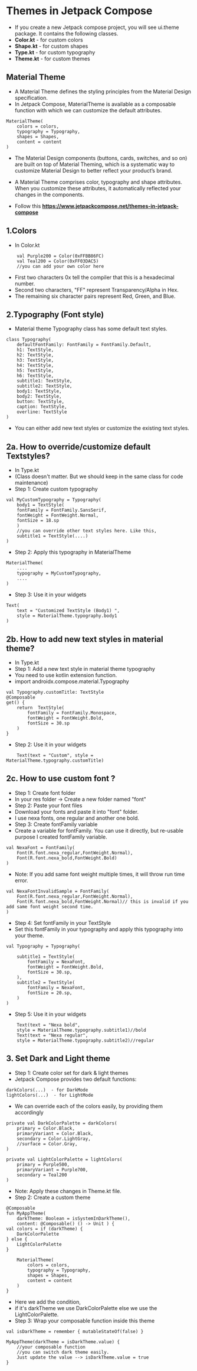 # Themes in Jetpack Compose
- If you create a new Jetpack compose project, you will see ui.theme package. It contains the following classes.
- **Color.kt**  - for custom colors
- **Shape.kt** - for custom shapes 
- **Type.kt** - for custom typography 
- **Theme.kt** - for custom themes
## Material Theme
- A Material Theme defines the styling principles from the Material Design specification. 
- In Jetpack Compose, MaterialTheme is available as a composable function with which we can customize the default attributes.
```
MaterialTheme(
    colors = colors,
    typography = Typography,
    shapes = Shapes,
    content = content
)
```
- The Material Design components (buttons, cards, switches, and so on) are built on top of Material Theming, which is a systematic way to customize Material Design to better reflect your product’s brand. 
- A Material Theme comprises color, typography and shape attributes. When you customize these attributes, it automatically reflected your changes in the components.

- Follow this **https://www.jetpackcompose.net/themes-in-jetpack-compose**

## 1.Colors
- In Color.kt
```
    val Purple200 = Color(0xFFBB86FC)
    val Teal200 = Color(0xFF03DAC5)
    //you can add your own color here
```
- First two characters 0x tell the compiler that this is a hexadecimal number. 
- Second two characters, "FF" represent Transparency/Alpha in Hex. 
- The remaining six character pairs represent Red, Green, and Blue. 

## 2.Typography (Font style)
- Material theme Typography class has some default text styles.
```
class Typography(
    defaultFontFamily: FontFamily = FontFamily.Default,
    h1: TextStyle,
    h2: TextStyle,
    h3: TextStyle,
    h4: TextStyle,
    h5: TextStyle,
    h6: TextStyle,
    subtitle1: TextStyle,
    subtitle2: TextStyle,
    body1: TextStyle,
    body2: TextStyle,
    button: TextStyle,
    caption: TextStyle,
    overline: TextStyle
)
```
- You can either add new text styles or customize the existing text styles.

## 2a. How to override/customize default Textstyles?
- In Type.kt
- (Class doesn't matter. But we should keep in the same class for code maintenance)
- Step 1: Create custom typography
```
val MyCustomTypography = Typography(
    body1 = TextStyle(
    fontFamily = FontFamily.SansSerif,
    fontWeight = FontWeight.Normal,
    fontSize = 18.sp
    )
    //you can override other text styles here. Like this,
    subtitle1 = TextStyle(....)
)
```
- Step 2: Apply this typography in MaterialTheme
```
MaterialTheme(
    ....
    typography = MyCustomTypography,
    ....
)
```
- Step 3: Use it in your widgets
```
Text(
    text = "Customized TextStyle (Body1) ",
    style = MaterialTheme.typography.body1
)
```
## 2b. How to add new text styles in material theme?
- In Type.kt
- Step 1: Add a new text style in material theme typography
- You need to use kotlin extension function.
- import androidx.compose.material.Typography
```
val Typography.customTitle: TextStyle
@Composable
get() {
    return  TextStyle(
        fontFamily = FontFamily.Monospace,
        fontWeight = FontWeight.Bold,
        fontSize = 30.sp
    )
}
```
- Step 2: Use it in your widgets
```
    Text(text = "Custom", style = MaterialTheme.typography.customTitle)
```

## 2c. How to use custom font ?
- Step 1: Create font folder
- In your res folder  -> Create a new folder named "font"
- Step 2:  Paste your font files
- Download your fonts and paste it into "font" folder.
- I use nexa fonts, one regular and another one bold.
- Step 3: Create fontFamily variable
- Create a variable for fontFamily. You can use it directly, but re-usable purpose I created fontFamily variable.
```
val NexaFont = FontFamily(
    Font(R.font.nexa_regular,FontWeight.Normal),
    Font(R.font.nexa_bold,FontWeight.Bold)
)
```
- Note: If you add same font weight multiple times, it will throw run time error.
```
val NexaFontInvalidSample = FontFamily(
    Font(R.font.nexa_regular,FontWeight.Normal),
    Font(R.font.nexa_bold,FontWeight.Normal)// this is invalid if you add same font weight second time.
)
```
- Step 4: Set fontFamily in your TextStyle
- Set this fontFamily in your typography and apply this typography into your theme.
```
val Typography = Typography(

    subtitle1 = TextStyle(
        fontFamily = NexaFont,
        fontWeight = FontWeight.Bold,
        fontSize = 30.sp,
    ),
    subtitle2 = TextStyle(
        fontFamily = NexaFont,
        fontSize = 20.sp,
    )
)
```
- Step 5: Use it in your widgets

```
    Text(text = "Nexa bold",
    style = MaterialTheme.typography.subtitle1)//bold
    Text(text = "Nexa regular",
    style = MaterialTheme.typography.subtitle2)//regular
```

## 3. Set Dark and Light theme
- Step 1: Create color set for dark & light themes
- Jetpack Compose provides two default functions:
```
darkColors(...)  - for DarkMode
lightColors(...)  - for LightMode
```
- We can override each of the colors easily, by providing them accordingly
```
private val DarkColorPalette = darkColors(
    primary = Color.Black,
    primaryVariant = Color.Black,
    secondary = Color.LightGray,
    //surface = Color.Gray,
)
```
```
private val LightColorPalette = lightColors(
    primary = Purple500,
    primaryVariant = Purple700,
    secondary = Teal200
)
```
- Note: Apply these changes in Theme.kt file.
- Step 2: Create a custom theme
```
@Composable
fun MyAppTheme(
    darkTheme: Boolean = isSystemInDarkTheme(),
    content: @Composable() () -> Unit ) {
val colors = if (darkTheme) {
    DarkColorPalette
} else {
    LightColorPalette
}

    MaterialTheme(
        colors = colors,
        typography = Typography,
        shapes = Shapes,
        content = content
    )
}
```
- Here we add the condition,
- if it's darkTheme we use DarkColorPalette else we use the LightColorPalette.
- Step 3: Wrap your composable function inside this theme
```
val isDarkTheme = remember { mutableStateOf(false) }

MyAppTheme(darkTheme = isDarkTheme.value) {
    //your composable function
    //you can switch dark theme easily.
    Just update the value --> isDarkTheme.value = true
}
```